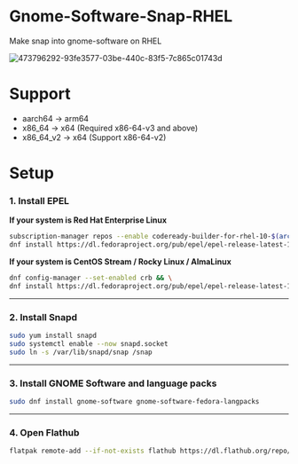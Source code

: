 # Gnome-Software-Snap-RHEL
Make snap into gnome-software on RHEL

![473796292-93fe3577-03be-440c-83f5-7c865c01743d](https://github.com/user-attachments/assets/c737b5f3-658c-45bf-814b-cfdbd2e120ad)

# Support
- aarch64 → arm64
- x86_64 → x64 (Required x86-64-v3 and above)
- x86_64_v2 → x64 (Support x86-64-v2)

# Setup

### 1. Install EPEL

**If your system is Red Hat Enterprise Linux**
```bash
subscription-manager repos --enable codeready-builder-for-rhel-10-$(arch)-rpms && \
dnf install https://dl.fedoraproject.org/pub/epel/epel-release-latest-10.noarch.rpm
```

**If your system is CentOS Stream / Rocky Linux / AlmaLinux**
```bash
dnf config-manager --set-enabled crb && \
dnf install https://dl.fedoraproject.org/pub/epel/epel-release-latest-10.noarch.rpm
```

---

### 2. Install Snapd
```bash
sudo yum install snapd
sudo systemctl enable --now snapd.socket
sudo ln -s /var/lib/snapd/snap /snap
```

---

### 3. Install GNOME Software and language packs
```bash
sudo dnf install gnome-software gnome-software-fedora-langpacks
```

---

### 4. Open Flathub
```bash
flatpak remote-add --if-not-exists flathub https://dl.flathub.org/repo/flathub.flatpakrepo
```
